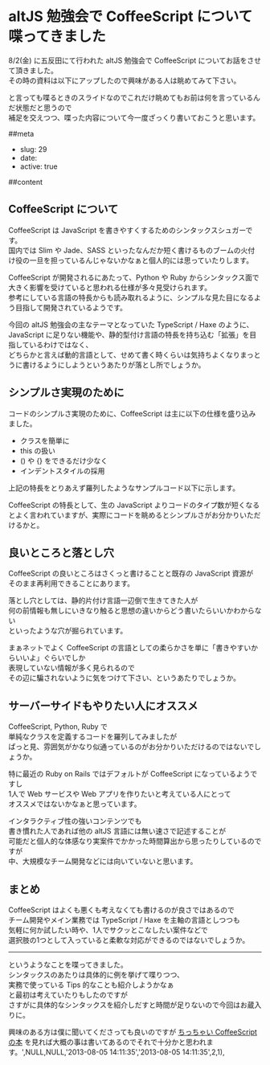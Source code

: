 # altJS 勉強会で  CoffeeScript について喋ってきました

8/2(金) に五反田にて行われた altJS 勉強会で CoffeeScript についてお話をさせて頂きました。  
その時の資料は以下にアップしたので興味がある人は眺めてみて下さい。

<script async class=\"speakerdeck-embed\" data-id=\"d3a7ed70dfb2013085483afd53d53d4f\" data-ratio=\"1.33333333333333\" src=\"//speakerdeck.com/assets/embed.js\"></script>

と言っても喋るときのスライドなのでこれだけ眺めてもお前は何を言っているんだ状態だと思うので  
補足を交えつつ、喋った内容について今一度ざっくり書いておこうと思います。

##meta

- slug: 29
- date:
- active: true


##content

## CoffeeScript について

CoffeeScript は JavaScript を書きやすくするためのシンタックスシュガーです。  
国内では Slim や Jade、SASS  といったなんだか短く書けるものブームの火付け役の一旦を担っているんじゃないかなぁと個人的には思っていたりします。

CoffeeScript が開発されるにあたって、Python や Ruby からシンタックス面で大きく影響を受けていると思われる仕様が多々見受けられます。  
参考にしている言語の特長からも読み取れるように、シンプルな見た目になるよう目指して開発されているようです。

今回の altJS 勉強会の主なテーマとなっていた TypeScript / Haxe のように、JavaScript に足りない機能や、静的型付け言語の特長を持ち込む「拡張」を目指しているわけではなく、  
どちらかと言えば動的言語として、せめて書く時くらいは気持ちよくなりまっとうに書けるようにしようというあたりが落とし所でしょうか。

## シンプルさ実現のために

コードのシンプルさ実現のために、CoffeeScript は主に以下の仕様を盛り込みました。

* クラスを簡単に
* this の扱い
* () や {} をできるだけ少なく
* インデントスタイルの採用

上記の特長をとりあえず羅列したようなサンプルコード以下に示します。

<script src=\"https://gist.github.com/glassesfactory/e91f94c6c6141003e0ca.js\"></script>

CoffeeScript の特長として、生の JavaScript よりコードのタイプ数が短くなる  
とよく言われていますが、実際にコードを眺めるとシンプルさがお分かりいただけるかと。

## 良いところと落とし穴


CoffeeScript の良いところはさくっと書けることと既存の JavaScript 資源が  
そのまま再利用できることにあります。

落とし穴としては、静的片付け言語一辺倒で生きてきた人が  
何の前情報も無しにいきなり触ると思想の違いからどう書いたらいいかわからない  
といったような穴が掘られています。

まぁネットでよく CoffeeScript の言語としての柔らかさを単に「書きやすいからいいよ」ぐらいでしか  
表現していない情報が多く見られるので  
その辺に騙されないように気をつけて下さい、というあたりでしょうか。

## サーバーサイドもやりたい人にオススメ


CoffeeScript, Python, Ruby で  
単純なクラスを定義するコードを羅列してみましたが  
ぱっと見、雰囲気がかなり似通っているのがお分かりいただけるのではないでしょうか。

特に最近の Ruby on Rails ではデフォルトが CoffeeScript になっているようですし  
1人で Web サービスや Web アプリを作りたいと考えている人にとって  
オススメではないかなぁと思っています。

インタラクティブ性の強いコンテンツでも  
書き慣れた人であれば他の altJS 言語には無い速さで記述することが  
可能だと個人的な体感なり実案件でかかった時間算出から思ったりしているのですが  
中、大規模なチーム開発などには向いていないと思います。

## まとめ

CoffeeScript はよくも悪くも考えなくても書けるのが良さではあるので  
チーム開発やメイン業務では TypeScript / Haxe を主軸の言語としつつも  
気軽に何か試したい時や、1人でサクッとこなしたい案件などで  
選択肢の1つとして入っていると柔軟な対応ができるのではないでしょうか。

-------------------------

というようなことを喋ってきました。  
シンタックスのあたりは具体的に例を挙げて喋りつつ、  
実務で使っている Tips 的なことも紹介しようかなぁ  
と最初は考えていたりもしたのですが  
さすがに具体的なシンタックスを紹介しだすと時間が足りないので今回はお蔵入りに。

興味のある方は僕に聞いてくださっても良いのですが
[ちっちゃい CoffeeScript の本](http://minghai.github.io/library/coffeescript/index.html) を見れば大概の事は書いてあるのでそれで十分かと思われます。',NULL,NULL,'2013-08-05 14:11:35','2013-08-05 14:11:35',2,1),
